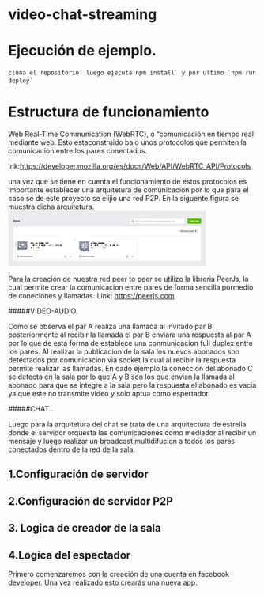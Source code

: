 # video-chat-streaming

# Ejecución de ejemplo.

    clona el repositorio  luego ejecuta`npm install` y por ultimo `npm run deploy`

# Estructura de funcionamiento
Web Real-Time Communication (WebRTC), o “comunicación en tiempo real mediante web. Esto estaconstruido bajo unos protocolos que permiten la comunicacion entre los pares conectados.

lnk:https://developer.mozilla.org/es/docs/Web/API/WebRTC_API/Protocols

una vez que se tiene en cuenta el funcionamiento de estos protocolos es importante establecer una arquitetura de comunicacion por lo que para el caso se de este proyecto se elijio una red P2P. En la siguente figura se muestra dicha arquitetura.
![sample1](https://raw.githubusercontent.com/emajidev/guide-api-facebook-nodejs/master/sample1.png)

Para la creacion de nuestra red peer to peer se utilizo la libreria PeerJs, la cual permite crear la comunicacion entre pares de forma sencilla pormedio de coneciones y llamadas.
Link: https://peerjs.com

#####VIDEO-AUDIO.

Como se observa el par A realiza una llamada al invitado par B posteriormente al recibir la llamada el par B enviara una respuesta al par A por lo que de esta forma de establece una conmunicacion full duplex entre los pares. Al realizar la publicacion de la sala los nuevos abonados son detectados por comunicacion via socket la cual al recibir la respuesta permite realizar las llamadas.
En dado ejemplo la coneccion del abonado C se detecta en la sala por lo que A y B  son los que envian la llamada al abonado para que se integre a la sala pero la respuesta el abonado es vacia ya que este no transmite video y solo aptua como espertador.

#####CHAT .

Luego para la arquitetura del chat se trata de una arquitectura de estrella donde el servidor orquesta las comunicaciones como mediador al recibir un mensaje y luego realizar un broadcast multidifucion a todos los pares conectados dentro de la red de la sala.
## 1.Configuración de servidor 

## 2.Configuración de servidor P2P 

## 3. Logica de creador de la sala

## 4.Logica del espectador

Primero comenzaremos con la creación de una cuenta en facebook developer. Una vez realizado esto crearás una nueva app.
